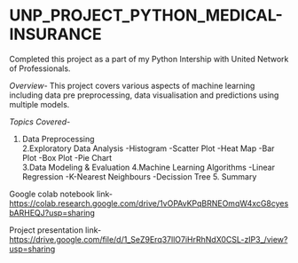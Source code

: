 # UNP_PROJECT_PYTHON_MEDICAL-INSURANCE
Completed this project as a part of my Python Intership with United Network of Professionals.

*Overview-* This project covers various aspects of machine learning including data pre preprocessing, data visualisation and predictions using multiple models. 

*Topics Covered-*
1. Data Preprocessing                       
2.Exploratory Data Analysis
-Histogram
-Scatter Plot
-Heat Map
-Bar Plot
-Box Plot
-Pie Chart         
3.Data Modeling & Evaluation
4.Machine Learning Algorithms
-Linear Regression
-K-Nearest Neighbours
-Decission Tree
5. Summary

Google colab notebook link-https://colab.research.google.com/drive/1vOPAvKPqBRNEOmqW4xcG8cyesbARHEQJ?usp=sharing

Project presentation link-https://drive.google.com/file/d/1_SeZ9Erq37llO7iHrRhNdX0CSL-zIP3_/view?usp=sharing
